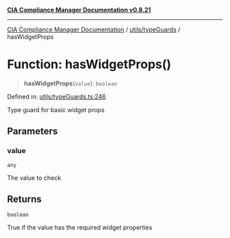 [**CIA Compliance Manager Documentation v0.8.21**](../../../README.md)

***

[CIA Compliance Manager Documentation](../../../modules.md) / [utils/typeGuards](../README.md) / hasWidgetProps

# Function: hasWidgetProps()

> **hasWidgetProps**(`value`): `boolean`

Defined in: [utils/typeGuards.ts:246](https://github.com/Hack23/cia-compliance-manager/blob/689e67e40bb6afe811128d672a0d7dd5fcbdaea5/src/utils/typeGuards.ts#L246)

Type guard for basic widget props

## Parameters

### value

`any`

The value to check

## Returns

`boolean`

True if the value has the required widget properties
